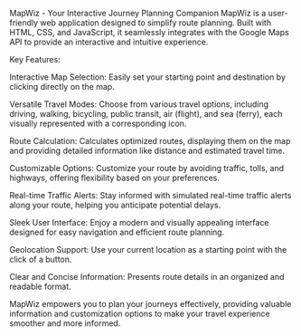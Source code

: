 MapWiz - Your Interactive Journey Planning Companion
MapWiz is a user-friendly web application designed to simplify route planning. Built with HTML, CSS, and JavaScript, it seamlessly integrates with the Google Maps API to provide an interactive and intuitive experience.

Key Features:

Interactive Map Selection: Easily set your starting point and destination by clicking directly on the map.

Versatile Travel Modes: Choose from various travel options, including driving, walking, bicycling, public transit, air (flight), and sea (ferry), each visually represented with a corresponding icon.

Route Calculation: Calculates optimized routes, displaying them on the map and providing detailed information like distance and estimated travel time.

Customizable Options: Customize your route by avoiding traffic, tolls, and highways, offering flexibility based on your preferences.

Real-time Traffic Alerts: Stay informed with simulated real-time traffic alerts along your route, helping you anticipate potential delays.

Sleek User Interface: Enjoy a modern and visually appealing interface designed for easy navigation and efficient route planning.

Geolocation Support: Use your current location as a starting point with the click of a button.

Clear and Concise Information: Presents route details in an organized and readable format.

MapWiz empowers you to plan your journeys effectively, providing valuable information and customization options to make your travel experience smoother and more informed.
